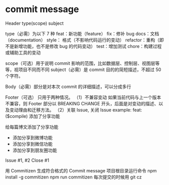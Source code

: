 # commit message

Header type(scope) subject

type（必需）为以下 7 种
feat：新功能（feature）
fix：修补 bug
docs：文档（documentation）
style： 格式（不影响代码运行的变动）
refactor：重构（即不是新增功能，也不是修改 bug 的代码变动）
test：增加测试
chore：构建过程或辅助工具的变动

scope（可选）用于说明 commit 影响的范围，比如数据层、控制层、视图层等等，视项目不同而不同
subject（必需）是 commit 目的的简短描述，不超过 50 个字符。

Body（必需）部分是对本次 commit 的详细描述，可以分成多行

Footer（可选） 只用于两种情况。
（1）不兼容变动
如果当前代码与上一个版本不兼容，则 Footer 部分以 BREAKING CHANGE 开头，后面是对变动的描述、以及变动理由和迁移方法。
（2）关联 Issue, 关闭 Issue
example: feat: (\$compile) 添加了分享功能

给每篇博文添加了分享功能

- 添加分享到微博功能
- 添加分享到微信功能
- 添加分享到朋友圈功能

Issue #1, #2
Close #1

用 Commitizen 生成符合格式的 Commit message
项目根目录运行命令
npm install -g commitizen
npm run commitizen
每次提交的时候用 git cz
